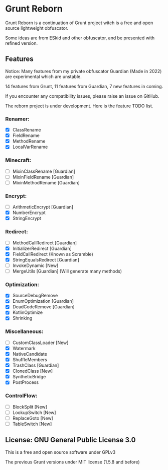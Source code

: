 # Grunt Reborn

Grunt Reborn is a continuation of Grunt project witch is a free and open source lightweight obfuscator.

Some ideas are from ESkid and other obfuscator, and be presented with refined version.

## Features

Notice: Many features from my private obfuscator Guardian (Made in 2022) are experimental which are unstable.

14 features from Grunt, 11 features from Guardian, 7 new features in coming.

If you encounter any compatibility issues, please raise an issue on GitHub.

The reborn project is under development. Here is the feature TODO list.

### Renamer:

* [X] ClassRename
* [X] FieldRename
* [X] MethodRename
* [X] LocalVarRename

### Minecraft:

* [ ] MixinClassRename [Guardian]
* [ ] MixinFieldRename [Guardian]
* [ ] MixinMethodRename [Guardian]

### Encrypt:

* [ ] ArithmeticEncrypt [Guardian]
* [X] NumberEncrypt
* [X] StringEncrypt

### Redirect:

* [ ] MethodCallRedirect [Guardian]
* [X] InitializerRedirect [Guardian]
* [X] FieldCallRedirect (Known as Scramble)
* [X] StringEqualsRedirect [Guardian]
* [ ] InvokeDynamic [New]
* [ ] MergeUtils [Guardian] (Will generate many methods)

### Optimization:

* [X] SourceDebugRemove
* [X] EnumOptimization [Guardian]
* [X] DeadCodeRemove [Guardian]
* [X] KotlinOptimize
* [X] Shrinking

### Miscellaneous:

* [ ] CustomClassLoader [New]
* [X] Watermark
* [X] NativeCandidate
* [X] ShuffleMembers
* [X] TrashClass [Guardian]
* [X] ClonedClass [New]
* [X] SyntheticBridge
* [X] PostProcess

### ControlFlow:

* [ ] BlockSplit [New]
* [ ] LookupSwitch [New]
* [ ] ReplaceGoto [New]
* [ ] TableSwitch [New]

## License: GNU General Public License 3.0

This is a free and open source software under GPLv3

The previous Grunt versions under MIT license (1.5.8 and before)